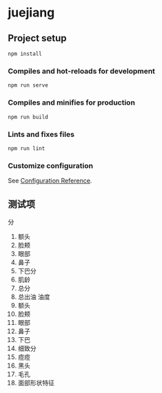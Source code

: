 # juejiang

## Project setup
```
npm install
```

### Compiles and hot-reloads for development
```
npm run serve
```

### Compiles and minifies for production
```
npm run build
```

### Lints and fixes files
```
npm run lint
```

### Customize configuration
See [Configuration Reference](https://cli.vuejs.org/config/).

## 测试项
分
1. 额头
2. 脸颊
3. 眼部
4. 鼻子
5. 下巴分
6. 肌龄
7. 总分
8. 总出油
油度
9. 额头
10. 脸颊
11. 眼部
12. 鼻子
13. 下巴
14. 细致分
15. 痘痘
16. 黑头
17. 毛孔
18. 面部形状特征